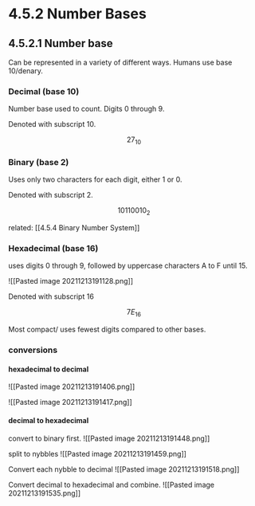 # 4.5.2 Number Bases

## 4.5.2.1 Number base

Can be represented in a variety of different ways. 
Humans use base 10/denary.

### Decimal (base 10)
Number base used to count. 
Digits 0 through 9.

Denoted with subscript 10.

$$27_{10}$$

### Binary (base 2)
Uses only two characters for each digit, either 1 or 0.

Denoted with subscript 2.

$$10110010_{2}$$

related: [[4.5.4 Binary Number System]]

### Hexadecimal (base 16)

uses digits 0 through 9, followed by uppercase characters A to F until 15.

![[Pasted image 20211213191128.png]]

Denoted with subscript 16

$$7E_{16}$$

Most compact/ uses fewest digits compared to other bases.

### conversions

#### hexadecimal to decimal 

![[Pasted image 20211213191406.png]]

![[Pasted image 20211213191417.png]]

#### decimal to hexadecimal

convert to binary first.
![[Pasted image 20211213191448.png]]

split to nybbles
![[Pasted image 20211213191459.png]]

Convert each nybble to decimal
![[Pasted image 20211213191518.png]]

Convert decimal to hexadecimal and combine.
![[Pasted image 20211213191535.png]]